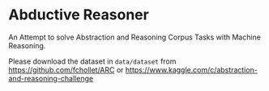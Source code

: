 # Abductive Reasoner
An Attempt to solve Abstraction and Reasoning Corpus Tasks with Machine Reasoning.

Please download the dataset in `data/dataset` from https://github.com/fchollet/ARC 
or https://www.kaggle.com/c/abstraction-and-reasoning-challenge


